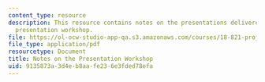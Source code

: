 ```yaml
---
content_type: resource
description: This resource contains notes on the presentations delivered during the
  presentation workshop.
file: https://ol-ocw-studio-app-qa.s3.amazonaws.com/courses/18-821-project-laboratory-in-mathematics-spring-2013/9135873a3d4eb8aafe236e3fded78efa_MIT18_821S13_pstwkspnotes.pdf
file_type: application/pdf
resourcetype: Document
title: Notes on the Presentation Workshop
uid: 9135873a-3d4e-b8aa-fe23-6e3fded78efa
---
```


